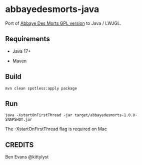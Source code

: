 # abbayedesmorts-java

Port of [Abbaye Des Morts GPL version](https://github.com/nevat/abbayedesmorts-gpl) to Java / LWJGL.

## Requirements

* Java 17+

* Maven

## Build

```
mvn clean spotless:apply package
```

## Run

```
java -XstartOnFirstThread -jar target/abbayedesmorts-1.0.0-SNAPSHOT.jar
```

The -XstartOnFirstThread flag is required on Mac

## CREDITS

Ben Evans @kittylyst
